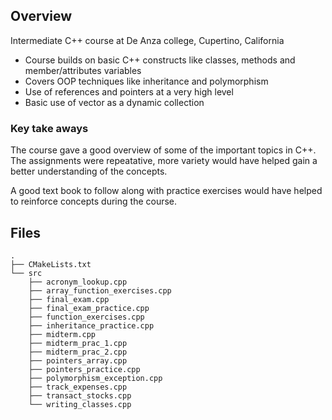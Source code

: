 ## Overview
Intermediate C++ course at De Anza college, Cupertino, California

* Course builds on basic C++ constructs like classes, methods and member/attributes variables
* Covers OOP techniques like inheritance and polymorphism
* Use of references and pointers at a very high level
* Basic use of vector as a dynamic collection

### Key take aways
The course gave a good overview of some of the important topics in C++. The assignments were repeatative, more variety would have helped gain a better understanding of the concepts.

A good text book to follow along with practice exercises would have helped to reinforce concepts during the course.


## Files
	.
	├── CMakeLists.txt
	└── src
	    ├── acronym_lookup.cpp
	    ├── array_function_exercises.cpp
	    ├── final_exam.cpp
	    ├── final_exam_practice.cpp
	    ├── function_exercises.cpp
	    ├── inheritance_practice.cpp
	    ├── midterm.cpp
	    ├── midterm_prac_1.cpp
	    ├── midterm_prac_2.cpp
	    ├── pointers_array.cpp
	    ├── pointers_practice.cpp
	    ├── polymorphism_exception.cpp
	    ├── track_expenses.cpp
	    ├── transact_stocks.cpp
	    └── writing_classes.cpp